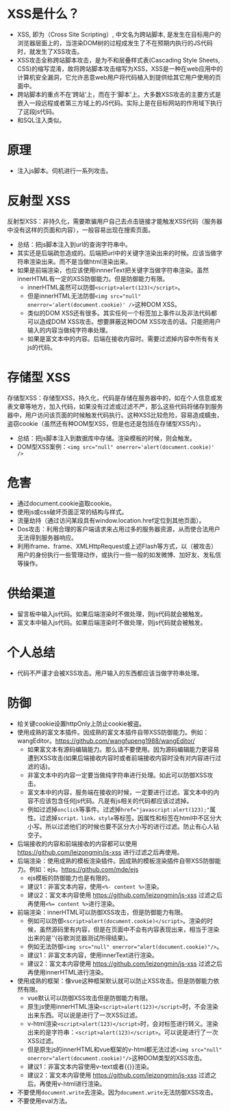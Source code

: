 # XSS是什么？
* XSS, 即为（Cross Site Scripting）, 中文名为跨站脚本, 是发生在目标用户的浏览器层面上的，当渲染DOM树的过程成发生了不在预期内执行的JS代码时，就发生了XSS攻击。
* XSS攻击全称跨站脚本攻击，是为不和层叠样式表(Cascading Style Sheets, CSS)的缩写混淆，故将跨站脚本攻击缩写为XSS，XSS是一种在web应用中的计算机安全漏洞，它允许恶意web用户将代码植入到提供给其它用户使用的页面中。
* 跨站脚本的重点不在‘跨站’上，而在于‘脚本’上。大多数XSS攻击的主要方式是嵌入一段远程或者第三方域上的JS代码。实际上是在目标网站的作用域下执行了这段js代码。
* 和SQL注入类似。

# 原理
* 注入js脚本。伺机进行一系列攻击。

# 反射型 XSS
反射型XSS：非持久化，需要欺骗用户自己去点击链接才能触发XSS代码（服务器中没有这样的页面和内容），一般容易出现在搜索页面。
* 总结：把js脚本注入到url的查询字符串中。
* 其实还是后端疏忽造成的。后端把url中的关键字渲染出来的时候。应该当做字符串渲染出来。而不是当做html渲染出来。
* 如果是前端渲染，也应该使用innnerText把关键字当做字符串渲染。虽然innerHTML有一定的XSS防御能力。但是防御能力有限。
    - innerHTML虽然可以防御```<script>alert(123)</script>```。
    - 但是innerHTML无法防御```<img src="null" onerror='alert(document.cookie)' />```这种DOM XSS。
    - 类似的DOM XSS还有很多。其实任何一个标签加上事件以及非法代码都可以造成DOM XSS攻击。想要屏蔽这种DOM XSS攻击的话。只能把用户输入的内容当做纯字符串处理。
    - 如果是富文本中的内容。后端在接收内容时。需要过滤掉内容中所有有关js的代码。

# 存储型 XSS
存储型XSS：存储型XSS，持久化，代码是存储在服务器中的，如在个人信息或发表文章等地方，加入代码，如果没有过滤或过滤不严，那么这些代码将储存到服务器中，用户访问该页面的时候触发代码执行。这种XSS比较危险，容易造成蠕虫，盗窃cookie（虽然还有种DOM型XSS，但是也还是包括在存储型XSS内）。
* 总结：把js脚本注入到数据库中存储。渲染模板的时候，则会触发。
* DOM型XSS案例：```<img src="null" onerror='alert(document.cookie)' />```

# 危害
* 通过document.cookie盗取cookie。
* 使用js或css破坏页面正常的结构与样式。
* 流量劫持（通过访问某段具有window.location.href定位到其他页面）。
* Dos攻击：利用合理的客户端请求来占用过多的服务器资源，从而使合法用户无法得到服务器响应。
* 利用iframe、frame、XMLHttpRequest或上述Flash等方式，以（被攻击）用户的身份执行一些管理动作，或执行一些一般的如发微博、加好友、发私信等操作。

# 供给渠道
* 留言板中输入js代码。如果后端渲染时不做处理，则js代码就会被触发。
* 富文本中输入js代码。如果后端渲染时不做处理，则js代码就会被触发。

# 个人总结
* 代码不严谨才会被XSS攻击。用户输入的东西都应该当做字符串处理。

# 防御
* 给关键cookie设置httpOnly上防止cookie被盗。
* 使用成熟的富文本插件。因成熟的富文本插件自带XSS防御能力。例如：wangEditor。https://github.com/wangfupeng1988/wangEditor/
    - 如果富文本有源码编辑能力。那么请不要使用。因为源码编辑能力更容易遭到XSS攻击(如果后端接收内容时或者前端接收内容时没有对内容进行过滤的话)。
    - 非富文本中的内容一定要当做纯字符串进行处理。如此可以防御XSS攻击。
    - 富文本中的内容，服务端在接收的时候，一定要进行过滤。富文本中的内容不应该包含任何js代码。凡是有js相关的代码都应该过滤掉。
    - 例如过滤掉```onclick```等事件。过滤掉```href="javascript:alert(123);"```属性。过滤掉```script，link，style```等标签。因属性和标签在html中不区分大小写。所以过滤他们的时候也要不区分大小写的进行过滤。防止有心人钻空子。
* 后端接收的内容和前端接收的内容都可以使用 https://github.com/leizongmin/js-xss 进行过滤之后再使用。
* 后端渲染：使用成熟的模板渲染插件。因成熟的模板渲染插件自带XSS防御能力。例如：ejs。https://github.com/mde/ejs
    - ejs模板的防御能力也是有限的。
    - 建议1：非富文本内容，使用```<%- content %>```渲染。
    - 建议2：富文本内容使用 https://github.com/leizongmin/js-xss 过滤之后再使用```<%= content %>```进行渲染。
* 前端渲染：innerHTML可以防御XSS攻击，但是防御能力有限。
    - 例如可以防御```<script>alert(document.cookie)</script>```。渲染的时候，虽然源码里有内容，但是在页面中不会有内容表现出来，相当于渲染出来的是''(谷歌浏览器测试所得结果)。
    - 例如无法防御```<img src="null" onerror="alert(document.cookie)"/>```。
    - 建议1：非富文本内容，使用innerText进行渲染。
    - 建议2：富文本内容使用 https://github.com/leizongmin/js-xss 过滤之后再使用innerHTML进行渲染。
* 使用成熟的框架：像vue这种框架默认就可以防止XSS攻击。但是防御能力依然有限。
    - vue默认可以防御XSS攻击但是防御能力有限。
    - 原生js使用innerHTML渲染```<script>alert(123)</script>```时，不会渲染出来东西。可以说是进行了一次XSS过滤。
    - v-html渲染```<script>alert(123)</script>```时，会对标签进行转义。渲染出来的是字符串：```<script>alert(123)</script>```。可以说是进行了一次XSS过滤。
    - 但是原生js的innerHTML和vue框架的v-html都无法过滤```<img src="null" onerror="alert(document.cookie)"/>```这种DOM类型的XSS攻击。
    - 建议1：非富文本内容使用v-text或者{{}}渲染。
    - 建议2：富文本内容使用 https://github.com/leizongmin/js-xss 过滤之后。再使用v-html进行渲染。
* 不要使用```document.write```去渲染。因为```document.write```无法防御XSS攻击。
* 不要使用eval方法。
